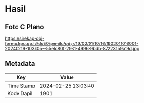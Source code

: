 # Hasil

## Foto C Plano

https://sirekap-obj-formc.kpu.go.id/dc50/pemilu/pdpr/19/02/01/10/16/1902011016001-20240219-103605--55e1c80f-2931-4996-9bdb-87223159a19d.jpg


## Metadata

| Key        | Value               |
| ---------- | ------------------- |
| Time Stamp | 2024-02-25 13:03:40 |
| Kode Dapil | 1901                |



